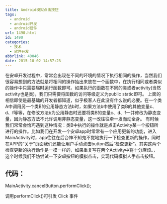 ```yaml
---
title: Android模拟点击按钮
tags:
  - android
  - android开发
  - android控件
url: 1490.html
id: 1490
categories:
  - 技术
  - 软件开发
abbrlink: 40046
date: 2015-10-02 14:57:23
---
```


在安卓开发过程中，常常会出现在不同的环境的情况下执行相同的操作，当然我们很容易想到的方法就是将相同的操作抽出来放在一个函数中，在执行相同或者类似的操作中只需要届时运行函数即可。如果执行的函数在不同的类或者activity(当然activity也是类)，我们只需要将函数的访问等级定义为public static即可。 上面的相信即使是最基础的开发者都知道，似乎极客人在此没有什么说的必要。在一个类A中调用另一个类B的公用静态方法b时，如果方法b中使用了类B的其他变量c、d、f等等，在修改方法b为公用静态时还要将类B的变量c、d、f一并修改为静态变量，因为静态方法不允许调用非静态变量，这一改往往牵一发而动全身。 有时候我们常常会恰巧遇到这种情况：类B中执行的操作就是点击Activity某一个按钮所进行的操作。比如我们在开发一个安卓app时常常有一个应用更新的功能，进入MainActivity时，app往往在后台神不知鬼不觉地执行一下检查更新的操作，同时在APP的“关于”页面我们还能让用户手动点击button然后“检查更新”。其实这两个检查更新的执行动作是一模一样的，如果重复写在两个Activity中将十分麻烦。，这个时候我们不妨尝试一下安卓按钮的模拟点击，实现代码模拟人手点击按钮。

代码：
---

MainActivity.cancelButton.performClick();

调用performClick()可引发 Click 事件